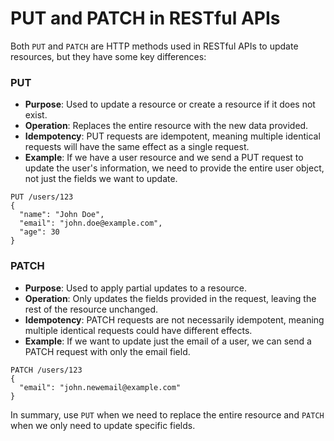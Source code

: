 # PUT and PATCH in RESTful APIs

Both `PUT` and `PATCH` are HTTP methods used in RESTful APIs to update resources, but they have some key differences:

### **PUT**
- **Purpose**: Used to update a resource or create a resource if it does not exist.
- **Operation**: Replaces the entire resource with the new data provided.
- **Idempotency**: PUT requests are idempotent, meaning multiple identical requests will have the same effect as a single request.
- **Example**: If we have a user resource and we send a PUT request to update the user's information, we need to provide the entire user object, not just the fields we want to update.

```http
PUT /users/123
{
  "name": "John Doe",
  "email": "john.doe@example.com",
  "age": 30
}
```

### **PATCH**
- **Purpose**: Used to apply partial updates to a resource.
- **Operation**: Only updates the fields provided in the request, leaving the rest of the resource unchanged.
- **Idempotency**: PATCH requests are not necessarily idempotent, meaning multiple identical requests could have different effects.
- **Example**: If we want to update just the email of a user, we can send a PATCH request with only the email field.

```http
PATCH /users/123
{
  "email": "john.newemail@example.com"
}
```

In summary, use `PUT` when we need to replace the entire resource and `PATCH` when we only need to update specific fields.
